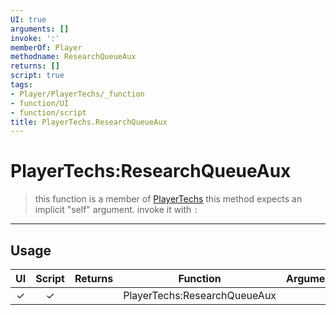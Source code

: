 ```yaml
---
UI: true
arguments: []
invoke: ':'
memberOf: Player
methodname: ResearchQueueAux
returns: []
script: true
tags:
- Player/PlayerTechs/_function
- function/UI
- function/script
title: PlayerTechs.ResearchQueueAux
---
```

# PlayerTechs:ResearchQueueAux
> this function is a member of [PlayerTechs](civ-6/lua/PlayerTechs.md)
> this method expects an implicit "self" argument. invoke it with `:`
-----
## Usage
|  UI | Script | Returns | Function | Arguments |
|:---:|:------:|-------:|:--------:|:---------|
|✓|✓||PlayerTechs:ResearchQueueAux||
